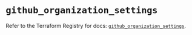 # `github_organization_settings`

Refer to the Terraform Registry for docs: [`github_organization_settings`](https://registry.terraform.io/providers/integrations/github/5.44.0/docs/resources/organization_settings).
